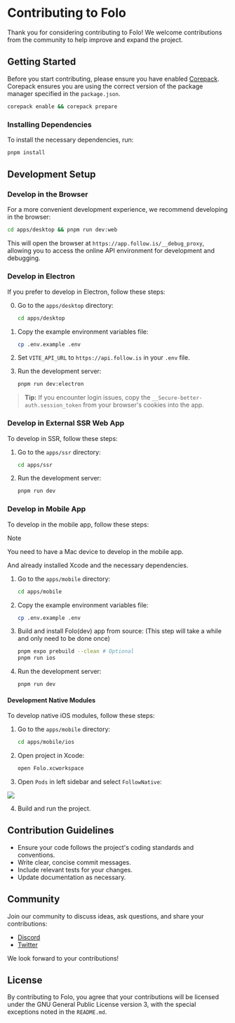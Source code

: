 # Contributing to Folo

Thank you for considering contributing to Folo! We welcome contributions from the community to help improve and expand the project.

## Getting Started

Before you start contributing, please ensure you have enabled [Corepack](https://nodejs.org/api/corepack.html). Corepack ensures you are using the correct version of the package manager specified in the `package.json`.

```sh
corepack enable && corepack prepare
```

### Installing Dependencies

To install the necessary dependencies, run:

```sh
pnpm install
```

## Development Setup

### Develop in the Browser

For a more convenient development experience, we recommend developing in the browser:

```sh
cd apps/desktop && pnpm run dev:web
```

This will open the browser at `https://app.follow.is/__debug_proxy`, allowing you to access the online API environment for development and debugging.

### Develop in Electron

If you prefer to develop in Electron, follow these steps:

0. Go to the `apps/desktop` directory:

   ```sh
   cd apps/desktop
   ```

1. Copy the example environment variables file:

   ```sh
   cp .env.example .env
   ```

2. Set `VITE_API_URL` to `https://api.follow.is` in your `.env` file.

3. Run the development server:

   ```sh
   pnpm run dev:electron
   ```

> **Tip:** If you encounter login issues, copy the `__Secure-better-auth.session_token` from your browser's cookies into the app.

### Develop in External SSR Web App

To develop in SSR, follow these steps:

1. Go to the `apps/ssr` directory:

   ```sh
   cd apps/ssr
   ```

2. Run the development server:

   ```sh
   pnpm run dev
   ```

### Develop in Mobile App

To develop in the mobile app, follow these steps:

> [!NOTE]
> You need to have a Mac device to develop in the mobile app.
>
> And already installed Xcode and the necessary dependencies.

1. Go to the `apps/mobile` directory:

   ```sh
   cd apps/mobile
   ```

2. Copy the example environment variables file:

   ```sh
   cp .env.example .env
   ```

3. Build and install Folo(dev) app from source: (This step will take a while and only need to be done once)

   ```sh
   pnpm expo prebuild --clean # Optional
   pnpm run ios
   ```

4. Run the development server:

   ```sh
   pnpm run dev
   ```

#### Development Native Modules

To develop native iOS modules, follow these steps:

1. Go to the `apps/mobile` directory:

   ```sh
   cd apps/mobile/ios
   ```

2. Open project in Xcode:

   ```sh
   open Folo.xcworkspace
   ```

3. Open `Pods` in left sidebar and select `FollowNative`:

![](https://github.com/user-attachments/assets/a449c087-6d55-4cbd-bc4b-c61a08406e98)

4. Build and run the project.

## Contribution Guidelines

- Ensure your code follows the project's coding standards and conventions.
- Write clear, concise commit messages.
- Include relevant tests for your changes.
- Update documentation as necessary.

## Community

Join our community to discuss ideas, ask questions, and share your contributions:

- [Discord](https://discord.gg/followapp)
- [Twitter](https://x.com/intent/follow?screen_name=follow_app_)

We look forward to your contributions!

## License

By contributing to Folo, you agree that your contributions will be licensed under the GNU General Public License version 3, with the special exceptions noted in the `README.md`.
